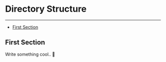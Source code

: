 # Directory Structure

---

- [First Section](#section-1)

<a name="section-1"></a>
## First Section

Write something cool.. 🦊
